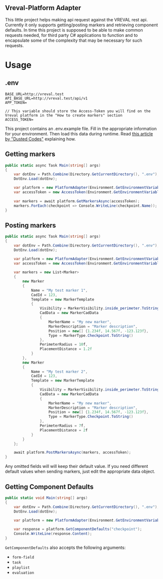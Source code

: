 ﻿## Vreval-Platform Adapter

This little project helps making api request against the VREVAL rest api. Currently it only supports getting/posting markers and retrieving component defaults. In time this project is supposed to be able to make common requests needed, for third party C# applications to function and to encapsulate some of the complexity that may be necessary for such requests.

# Usage

## .env

```text
BASE_URL=http://vreval.test
API_BASE_URL=http://vreval.test/api/v1
APP_TOKEN=

// This variable should store the Access-Token you will find on the Vreval platform in the "How to create markers" section
ACCESS_TOKEN=
```

This project contains an .env.example file. Fill in the appropriate information for your environment. Then load this data during runtime. Read [this article by "Dusted Codes"](https://dusted.codes/dotenv-in-dotnet) explaining how.

## Getting markers
```c#
public static async Task Main(string[] args)
{
    var dotEnv = Path.Combine(Directory.GetCurrentDirectory(), ".env");
    DotEnv.Load(dotEnv);

    var platform = new PlatformAdapter(Environment.GetEnvironmentVariable("API_BASE_URL"));
    var accessToken = new AccessToken(Environment.GetEnvironmentVariable("ACCESS_TOKEN"));
    
    var markers = await platform.GetMarkersAsync(accessToken);
    markers.ForEach(checkpoint => Console.WriteLine(checkpoint.Name));
}
```

## Posting markers
```c#
public static async Task Main(string[] args)
{
    var dotEnv = Path.Combine(Directory.GetCurrentDirectory(), ".env");
    DotEnv.Load(dotEnv);

    var platform = new PlatformAdapter(Environment.GetEnvironmentVariable("API_BASE_URL"));
    var accessToken = new AccessToken(Environment.GetEnvironmentVariable("ACCESS_TOKEN"));
    
    var markers = new List<Marker>
    {
        new Marker
        {
            Name = "My test marker 1",
            CadId = 123,
            Template = new MarkerTemplate
            {
                Visibility = MarkerVisibility.inside_perimeter.ToString(),
                CadData = new MarkerCadData
                {
                    MarkerName = "My new marker",
                    MarkerDescription = "Marker description",
                    Position = new[] {1.234f, 14.567f, -123.123f},
                    Type = MarkerType.Checkpoint.ToString()
                },
                PerimeterRadius = 10f,
                PlacementDistance = 1.2f
            }
        },
        new Marker
        {
            Name = "My test marker 2",
            CadId = 123,
            Template = new MarkerTemplate
            {
                Visibility = MarkerVisibility.inside_perimeter.ToString(),
                CadData = new MarkerCadData
                {
                    MarkerName = "My new marker",
                    MarkerDescription = "Marker description",
                    Position = new[] {1.234f, 14.567f, -123.123f},
                    Type = MarkerType.Checkpoint.ToString()
                },
                PerimeterRadius = 7f,
                PlacementDistance = 2f
            }
        }
    };

    await platform.PostMarkersAsync(markers, accessToken);
}
```
Any omitted fields will will keep their default value. If you need different default values when sending markers, just edit the appropriate data object.

## Getting Component Defaults

```c#
public static void Main(string[] args)
{
    var dotEnv = Path.Combine(Directory.GetCurrentDirectory(), ".env");
    DotEnv.Load(dotEnv);
    
    var platform = new PlatformAdapter(Environment.GetEnvironmentVariable("API_BASE_URL"));

    var response = platform.GetComponentDefaults("checkpoint");
    Console.WriteLine(response.Content);
}
```

`GetComponentDefaults` also accepts the following arguments:

- `form-field`
- `task`
- `playlist`
- `evaluation`
